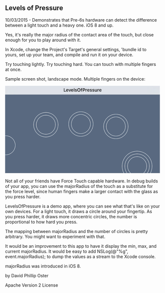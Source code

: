 ## Levels of Pressure

10/03/2015 - Demonstrates that Pre-6s hardware can detect the difference
between a light touch and a heavy one. iOS 8 and up.

Yes, it's really the major radius of the contact area of the touch, but close enough for you to
play around with it.

In Xcode, change the Project's Target's general settings, 'bundle id to yours, set up your team, and compile and run it on your device.

Try touching lightly. Try touching hard. You can touch with multiple fingers at once.

Sample screen shot, landscape mode. Multiple fingers on the device:

![sample](https://github.com/DavidPhillipOster/LevelsOfPressure/blob/master/Art/Sample.png "Sample screen shot.")

Not all of your friends have Force Touch capable hardware. In debug builds of your app, you can use the majorRadius of the touch as a substitute for the force level, since human fingers make a larger contact with the glass as you press harder.

LevelsOfPressure is a demo app, where you can see what that's like on your own devices. For a light touch, it draws a circle around your fingertip. As you press harder, it draws more concentric circles, the number is proportional to how hard you press.

The mapping between majorRadius and the number of circles is pretty arbitrary. You might want to experiment with that.

It would be an improvement to this app to have it display the min, max, and current majorRadius. It would be easy to add NSLog(@"%g", event.majorRadius); to dump the values as a stream to the Xcode console.

majorRadius was introduced in iOS 8.

by David Phillip Oster

Apache Version 2 License
